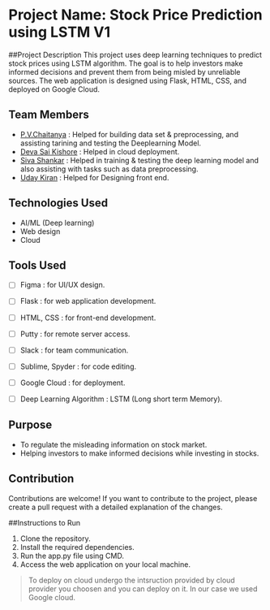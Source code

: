 # Project Name: Stock Price Prediction using LSTM V1

##Project Description
This project uses deep learning techniques to predict stock prices using LSTM algorithm. The goal is to help investors make informed decisions and prevent them from being misled by unreliable sources. The web application is designed using Flask, HTML, CSS, and deployed on Google Cloud.


## Team Members
- [P.V.Chaitanya](https://github.com/pvchaitanya8/) : Helped for building data set & preprocessing, and assisting tarining and testing the Deeplearning Model.
- [Deva Sai Kishore](https://github.com/devasaikishore43) : Helped in cloud deployment.
- [Siva Shankar](https://github.com/SivaShankar-Juthuka) : Helped in training & testing the deep learning model and also assisting with tasks such as data preprocessing.
- [Uday Kiran]() : Helped for Designing front end.


## Technologies Used
- AI/ML (Deep learning)
- Web design
- Cloud

## Tools Used
- [ ] Figma : for UI/UX design.
- [ ] Flask : for web application development.
- [ ] HTML, CSS : for front-end development.
- [ ] Putty : for remote server access.
- [ ] Slack : for team communication.
- [ ] Sublime, Spyder : for code editing.
- [ ] Google Cloud : for deployment.
- [ ] Deep Learning Algorithm : LSTM (Long short term Memory).


## Purpose	
- To regulate the misleading information on stock market.
- Helping investors to make informed decisions while investing in stocks.

## Contribution
Contributions are welcome! If you want to contribute to the project, please create a pull request with a detailed explanation of the changes.


##Instructions to Run
1. Clone the repository.
2. Install the required dependencies.
3. Run the app.py file using CMD.
4. Access the web application on your local machine.


> To deploy on cloud undergo the intsruction provided by cloud provider you choosen and you can deploy on it. In our case we used Google cloud.

